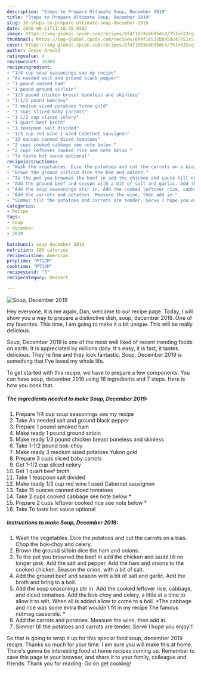 ```yaml
---
description: "Steps to Prepare Ultimate Soup, December 2019"
title: "Steps to Prepare Ultimate Soup, December 2019"
slug: 38-steps-to-prepare-ultimate-soup-december-2019
date: 2020-08-11T11:10:35.938Z
image: https://img-global.cpcdn.com/recipes/8f4f1653cbb95dc4/751x532cq70/soup-december-2019-recipe-main-photo.jpg
thumbnail: https://img-global.cpcdn.com/recipes/8f4f1653cbb95dc4/751x532cq70/soup-december-2019-recipe-main-photo.jpg
cover: https://img-global.cpcdn.com/recipes/8f4f1653cbb95dc4/751x532cq70/soup-december-2019-recipe-main-photo.jpg
author: Jesse Arnold
ratingvalue: 4
reviewcount: 38369
recipeingredient:
- "1/4 cup soup seasonings see my recipe"
- "As needed salt and ground black pepper"
- "1 pound smoked ham"
- "1 pound ground sirloin"
- "1/3 pound chicken breast boneless and skinless"
- "1-1/2 pound bokchoy"
- "3 medium sized potatoes Yukon gold"
- "3 cups sliced baby carrots"
- "1-1/2 cup sliced celery"
- "1 quart beef broth"
- "1 teaspoon salt divided"
- "1/3 cup red wine I used Cabernet sauvignon"
- "15 ounces canned diced tomatoes"
- "2 cups cooked cabbage see note below "
- "2 cups leftover cooked rice see note below "
- "To taste hot sauce optional"
recipeinstructions:
- "Wash the vegetables. Dice the potatoes and cut the carrots on a bias. Chop the bok-choy and celery."
- "Brown the ground sirloin dice the ham and onions."
- "To the pot you browned the beef in add the chicken and sauté till no longer pink. Add the salt and pepper. Add the ham and onions to the cooked chicken. Season the onion, with a bit of salt."
- "Add the ground beef and season with a bit of salt and garlic. Add the broth and bring to a boil."
- "Add the soup seasonings stir in. Add the cooked leftover rice, cabbage, and diced tomatoes. Add the bok-choy and celery, a little at a time to allow it to wilt. When all is added allow to come to a boil. *The cabbage and rice was some extra that wouldn&#39;t fit in my recipe The famous nutmeg casserole. *"
- "Add the carrots and potatoes. Measure the wine, then add in."
- "Simmer till the potatoes and carrots are tender. Serve I hope you enjoy!!!"
categories:
- Recipe
tags:
- soup
- december
- 2019

katakunci: soup december 2019 
nutrition: 180 calories
recipecuisine: American
preptime: "PT12M"
cooktime: "PT32M"
recipeyield: "3"
recipecategory: Dessert

---
```



![Soup, December 2019](https://img-global.cpcdn.com/recipes/8f4f1653cbb95dc4/751x532cq70/soup-december-2019-recipe-main-photo.jpg)

Hey everyone, it is me again, Dan, welcome to our recipe page. Today, I will show you a way to prepare a distinctive dish, soup, december 2019. One of my favorites. This time, I am going to make it a bit unique. This will be really delicious.



Soup, December 2019 is one of the most well liked of recent trending foods on earth. It is appreciated by millions daily. It's easy, it is fast, it tastes delicious. They're fine and they look fantastic. Soup, December 2019 is something that I've loved my whole life.


To get started with this recipe, we have to prepare a few components. You can have soup, december 2019 using 16 ingredients and 7 steps. Here is how you cook that.

<!--inarticleads1-->

##### The ingredients needed to make Soup, December 2019:

1. Prepare 1/4 cup soup seasonings see my recipe
1. Take As needed salt and ground black pepper
1. Prepare 1 pound smoked ham
1. Make ready 1 pound ground sirloin
1. Make ready 1/3 pound chicken breast boneless and skinless
1. Take 1-1/2 pound bok-choy
1. Make ready 3 medium sized potatoes Yukon gold
1. Prepare 3 cups sliced baby carrots
1. Get 1-1/2 cup sliced celery
1. Get 1 quart beef broth
1. Take 1 teaspoon salt divided
1. Make ready 1/3 cup red wine I used Cabernet sauvignon
1. Take 15 ounces canned diced tomatoes
1. Take 2 cups cooked cabbage see note below *
1. Prepare 2 cups leftover cooked rice see note below *
1. Take To taste hot sauce optional




<!--inarticleads2-->

##### Instructions to make Soup, December 2019:

1. Wash the vegetables. Dice the potatoes and cut the carrots on a bias. Chop the bok-choy and celery.
1. Brown the ground sirloin dice the ham and onions.
1. To the pot you browned the beef in add the chicken and sauté till no longer pink. Add the salt and pepper. Add the ham and onions to the cooked chicken. Season the onion, with a bit of salt.
1. Add the ground beef and season with a bit of salt and garlic. Add the broth and bring to a boil.
1. Add the soup seasonings stir in. Add the cooked leftover rice, cabbage, and diced tomatoes. Add the bok-choy and celery, a little at a time to allow it to wilt. When all is added allow to come to a boil. *The cabbage and rice was some extra that wouldn&#39;t fit in my recipe The famous nutmeg casserole. *
1. Add the carrots and potatoes. Measure the wine, then add in.
1. Simmer till the potatoes and carrots are tender. Serve I hope you enjoy!!!




So that is going to wrap it up for this special food soup, december 2019 recipe. Thanks so much for your time. I am sure you will make this at home. There's gonna be interesting food at home recipes coming up. Remember to save this page in your browser, and share it to your family, colleague and friends. Thank you for reading. Go on get cooking!
